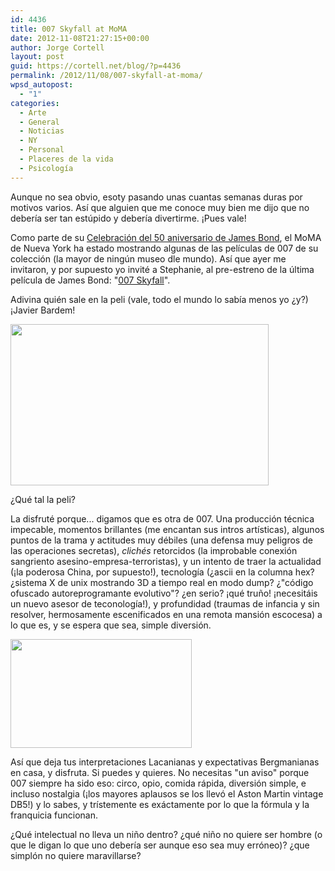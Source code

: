 ```yaml
---
id: 4436
title: 007 Skyfall at MoMA
date: 2012-11-08T21:27:15+00:00
author: Jorge Cortell
layout: post
guid: https://cortell.net/blog/?p=4436
permalink: /2012/11/08/007-skyfall-at-moma/
wpsd_autopost:
  - "1"
categories:
  - Arte
  - General
  - Noticias
  - NY
  - Personal
  - Placeres de la vida
  - Psicología
---
```

Aunque no sea obvio, esoty pasando unas cuantas semanas duras por motivos varios. Así que alguien que me conoce muy bien me dijo que no debería ser tan estúpido y debería divertirme. ¡Pues vale!

<p title="https://www.007.com/moma-salutes-bond/">
  Como parte de su <a title="https://www.007.com/moma-salutes-bond/" href="https://www.007.com/moma-salutes-bond/" target="_blank">Celebración del 50 aniversario de James Bond</a>, el MoMA de Nueva York ha estado mostrando algunas de las películas de 007 de su colección (la mayor de ningún museo dle mundo). Así que ayer me invitaron, y por supuesto yo invité a Stephanie, al pre-estreno de la última película de James Bond: "<a title="https://www.imdb.com/title/tt1074638/" href="https://www.imdb.com/title/tt1074638/" target="_blank">007 Skyfall</a>".
</p>

Adivina quién sale en la peli (vale, todo el mundo lo sabía menos yo ¿y?) ¡Javier Bardem!

<img class="aligncenter" title="Bardem" src="https://www.wallpapermania.eu/images/lthumbs/2012-09/3416_James-Bond-Agent-007-Skyfall.jpg" alt="" width="413" height="258" />

¿Qué tal la peli?

La disfruté porque... digamos que es otra de 007. Una producción técnica impecable, momentos brillantes (me encantan sus intros artísticas), algunos puntos de la trama y actitudes muy débiles (una defensa muy peligros de las operaciones secretas), _clichés_ retorcidos (la improbable conexión sangriento asesino-empresa-terroristas), y un intento de traer la actualidad (¡la poderosa China, por supuesto!), tecnología (¿ascii en la columna hex? ¿sistema X de unix mostrando 3D a tiempo real en modo dump? ¿"código ofuscado autoreprogramante evolutivo"? ¿en serio? ¡qué truño! ¡necesitáis un nuevo asesor de teconología!), y profundidad (traumas de infancia y sin resolver, hermosamente escenificados en una remota mansión escocesa) a lo que es, y se espera que sea, simple diversión.

<img class="aligncenter" title="Skyfall" src="https://encrypted-tbn3.gstatic.com/images?q=tbn:ANd9GcRXN4pAnW_Sip169Wp87JAJAe-ltZC5jdTHdbTAYrSLTdMoGdeaMg" alt="" width="290" height="174" />

Así que deja tus interpretaciones Lacanianas y expectativas Bergmanianas en casa, y disfruta. Si puedes y quieres. No necesitas "un aviso" porque 007 siempre ha sido eso: circo, opio, comida rápida, diversión simple, e incluso nostalgia (¡los mayores aplausos se los llevó el Aston Martin vintage DB5!) y lo sabes, y trístemente es exáctamente por lo que la fórmula y la franquicia funcionan.

¿Qué intelectual no lleva un niño dentro? ¿qué niño no quiere ser hombre (o que le digan lo que uno debería ser aunque eso sea muy erróneo)? ¿que simplón no quiere maravillarse?